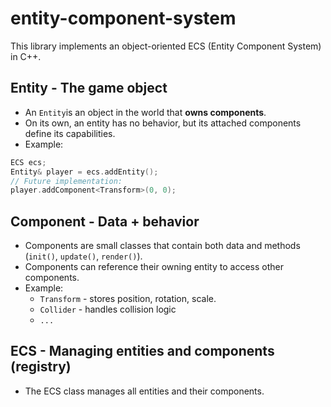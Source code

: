 # entity-component-system
This library implements an object-oriented ECS (Entity Component System) in C++.

## Entity - The game object
* An `Entity`is an object in the world that **owns components**.
* On its own, an entity has no behavior, but its attached components define its capabilities.
* Example:
```c++
ECS ecs;
Entity& player = ecs.addEntity();
// Future implementation:
player.addComponent<Transform>(0, 0);
```

## Component - Data + behavior
* Components are small classes that contain both data and methods (`init()`, `update()`, `render()`).
* Components can reference their owning entity to access other components.
* Example:
  - `Transform` - stores position, rotation, scale.
  - `Collider` - handles collision logic
  - `...`

## ECS - Managing entities and components (registry)
* The ECS class manages all entities and their components.

